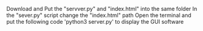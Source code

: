 Download and Put the "servver.py" and "index.html" into the same folder
In the "sever.py" script change the "index.html" path
Open the terminal and put the following code 'python3 server.py' to display the GUI software
